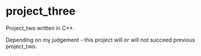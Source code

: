 
# project_three
Project_two written in C++. 

Depending on my judgement - this project will or will not succeed previous project_two.
